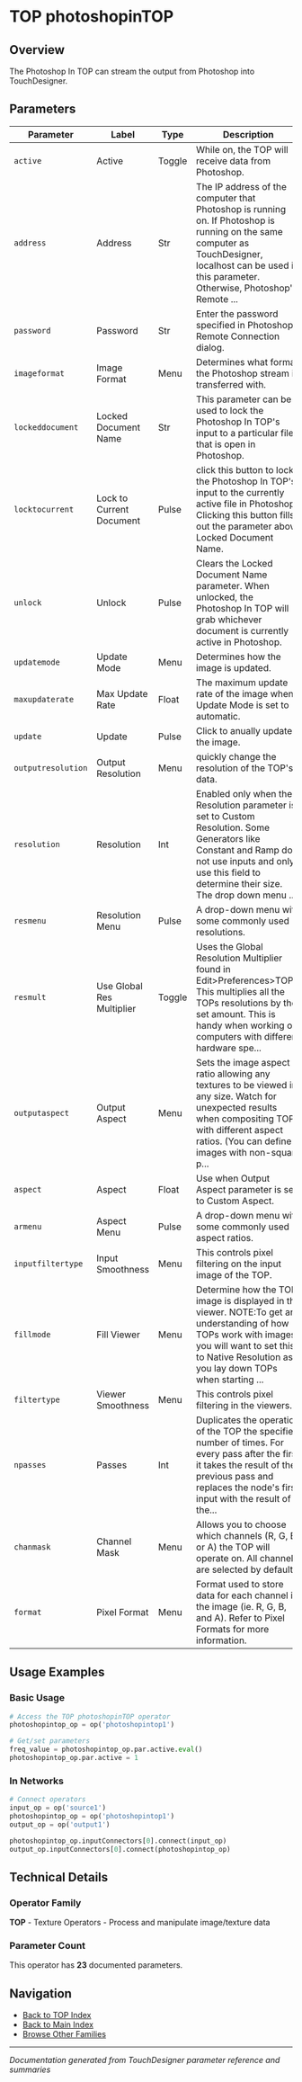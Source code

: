 # TOP photoshopinTOP

## Overview

The Photoshop In TOP can stream the output from Photoshop into TouchDesigner.

## Parameters

| Parameter | Label | Type | Description |
|-----------|-------|------|-------------|
| `active` | Active | Toggle | While on, the TOP will receive data from Photoshop. |
| `address` | Address | Str | The IP address of the computer that Photoshop is running on.  If Photoshop is running on the same computer as TouchDesigner, localhost can be used in this parameter.  Otherwise, Photoshop's Remote ... |
| `password` | Password | Str | Enter the password specified in Photoshop's Remote Connection dialog. |
| `imageformat` | Image Format | Menu | Determines what format the Photoshop stream is transferred with. |
| `lockeddocument` | Locked Document Name | Str | This parameter can be used to lock the Photoshop In TOP's input to a particular file that is open in Photoshop. |
| `locktocurrent` | Lock to Current Document | Pulse | click this button to lock the Photoshop In TOP's input to the currently active file in Photoshop.  Clicking this button fills out the parameter above Locked Document Name. |
| `unlock` | Unlock | Pulse | Clears the Locked Document Name parameter.  When unlocked, the Photoshop In TOP will grab whichever document is currently active in Photoshop. |
| `updatemode` | Update Mode | Menu | Determines how the image is updated. |
| `maxupdaterate` | Max Update Rate | Float | The maximum update rate of the image when Update Mode is set to automatic. |
| `update` | Update | Pulse | Click to anually update the image. |
| `outputresolution` | Output Resolution | Menu | quickly change the resolution of the TOP's data. |
| `resolution` | Resolution | Int | Enabled only when the Resolution parameter is set to Custom Resolution. Some Generators like Constant and Ramp do not use inputs and only use this field to determine their size. The drop down menu ... |
| `resmenu` | Resolution Menu | Pulse | A drop-down menu with some commonly used resolutions. |
| `resmult` | Use Global Res Multiplier | Toggle | Uses the Global Resolution Multiplier found in Edit>Preferences>TOPs. This multiplies all the TOPs resolutions by the set amount. This is handy when working on computers with different hardware spe... |
| `outputaspect` | Output Aspect | Menu | Sets the image aspect ratio allowing any textures to be viewed in any size. Watch for unexpected results when compositing TOPs with different aspect ratios. (You can define images with non-square p... |
| `aspect` | Aspect | Float | Use when Output Aspect parameter is set to Custom Aspect. |
| `armenu` | Aspect Menu | Pulse | A drop-down menu with some commonly used aspect ratios. |
| `inputfiltertype` | Input Smoothness | Menu | This controls pixel filtering on the input image of the TOP. |
| `fillmode` | Fill Viewer | Menu | Determine how the TOP image is displayed in the viewer. NOTE:To get an understanding of how TOPs work with images, you will want to set this to Native Resolution as you lay down TOPs when starting ... |
| `filtertype` | Viewer Smoothness | Menu | This controls pixel filtering in the viewers. |
| `npasses` | Passes | Int | Duplicates the operation of the TOP the specified number of times. For every pass after the first it takes the result of the previous pass and replaces the node's first input with the result of the... |
| `chanmask` | Channel Mask | Menu | Allows you to choose which channels (R, G, B, or A) the TOP will operate on. All channels are selected by default. |
| `format` | Pixel Format | Menu | Format used to store data for each channel in the image (ie. R, G, B, and A). Refer to Pixel Formats for more information. |

## Usage Examples

### Basic Usage

```python
# Access the TOP photoshopinTOP operator
photoshopintop_op = op('photoshopintop1')

# Get/set parameters
freq_value = photoshopintop_op.par.active.eval()
photoshopintop_op.par.active = 1
```

### In Networks

```python
# Connect operators
input_op = op('source1')
photoshopintop_op = op('photoshopintop1')
output_op = op('output1')

photoshopintop_op.inputConnectors[0].connect(input_op)
output_op.inputConnectors[0].connect(photoshopintop_op)
```

## Technical Details

### Operator Family

**TOP** - Texture Operators - Process and manipulate image/texture data

### Parameter Count

This operator has **23** documented parameters.

## Navigation

- [Back to TOP Index](../TOP/TOP_INDEX.md)
- [Back to Main Index](../OPERATORS_INDEX.md)
- [Browse Other Families](../OPERATORS_INDEX.md#quick-navigation)

---
*Documentation generated from TouchDesigner parameter reference and summaries*
